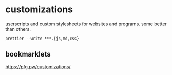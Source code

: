 # customizations

userscripts and custom stylesheets for websites and programs. some better than others.

`prettier --write ***.{js,md,css}`

## bookmarklets

https://pfg.pw/customizations/
